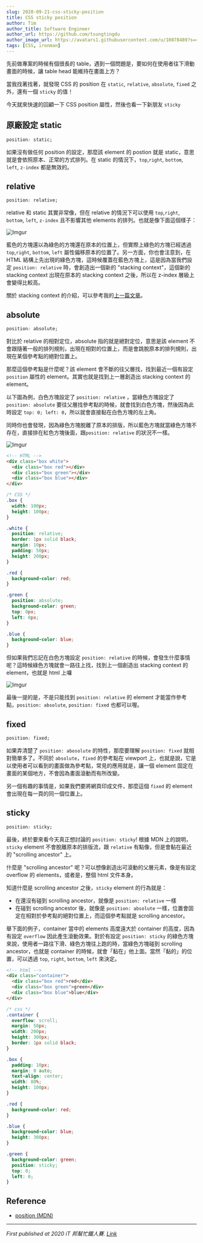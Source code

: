 ```yaml
---
slug: 2020-09-21-css-sticky-position
title: CSS sticky position
author: Tim
author_title: Software Engineer
author_url: https://github.com/tsungtingdu
author_image_url: https://avatars1.githubusercontent.com/u/10878489?s=460&u=94b5471d7c4938dc1277db1ddfed2b6aa09cc0b9&v=4
tags: [CSS, ironman]
---
```


<!--truncate-->

先前做專案的時候有個很長的 table，遇到一個問題是，要如何在使用者往下滑動畫面的時候，讓 table head 能維持在畫面上方？

當我找著找著，就發現 CSS 的 position 在 `static`, `relative`, `absolute`, `fixed` 之外，還有一個 `sticky` 的值！

今天就來快速的回顧一下 CSS position 屬性，然後也看一下新朋友 `sticky`

## 原廠設定 static

```css
position: static;
```

如果沒有做任何 position 的設定，那麼該 element 的 postion 就是 static，意思就是會依照原本、正常的方式排列。在 static 的情況下，`top`,`right`, `bottom`, `left`, `z-index` 都是無效的。

## relative

```css
position: relative;
```

relative 和 static 其實非常像，但在 relative 的情況下可以使用 `top`,`right`, `bottom`, `left`, `z-index` 且不影響其他 elements 的排列。也就是像下面這個樣子：

![Imgur](https://i.imgur.com/dWxoD8b.png)

藍色的方塊還以為綠色的方塊還在原本的位置上，但實際上綠色的方塊已經透過 `top`,`right`, `bottom`, `left` 屬性偏移原本的位置了。另一方面，你也會注意到，在 HTML 結構上先出現的綠色方塊，這時候覆蓋在藍色方塊上，這是因為當我們設定 `position: relative` 時，會創造出一個新的 "stacking context"，這個新的 stacking context 出現在原本的 stacking context 之後，所以在 z-index 層級上會變得比較高。

關於 stacking context 的介紹，可以參考我的[上一篇文章](https://ithelp.ithome.com.tw/articles/10239796)。

## absolute

```css
position: absolute;
```

對比於 relative 的相對定位，absolute 指的就是絕對定位，意思是該 element 不會跟隨著一般的排列規則，出現在相對的位置上，而是會跳脫原本的排列規則，出現在某個參考點的絕對位置上。

那麼這個參考點是什麼呢？該 element 會不斷的往父層找，找到最近一個有設定 `position` 屬性的 element。其實也就是找到上一層創造出 stacking context 的 element。

以下圖為例，白色方塊設定了 `position: relative` ，當綠色方塊設定了 `position: absolute` 要往父層找參考點的時候，就會找到白色方塊，然後因為此時設定 `top: 0; left: 0`，所以就會直接黏在白色方塊的左上角。

同時你也會發現，因為綠色方塊脫離了原本的排版，所以藍色方塊就當綠色方塊不存在，直接排在紅色方塊後面，跟`position: relative` 的狀況不一樣。

![Imgur](https://i.imgur.com/jzCmqfV.png)

```html
<!-- HTML -->
<div class="box white">
  <div class="box red"></div>
  <div class="box green"></div>
  <div class="box blue"></div>
</div>
```

```css
/* CSS */
.box {
  width: 100px;
  height: 100px;
}

.white {
  position: relative;
  border: 1px solid black;
  margin: 10px;
  padding: 50px;
  height: 200px;
}

.red {
  background-color: red;
}

.green {
  position: absolute;
  background-color: green;
  top: 0px;
  left: 0px;
}

.blue {
  background-color: blue;
}
```

但如果我們忘記在白色方塊設定 `position: relative` 的時候，會發生什麼事情呢？這時候綠色方塊就會一路往上找，找到上一個創造出 stacking context 的 element，也就是 html 上囉

![Imgur](https://i.imgur.com/UZ1u5j9.png)

最後一提的是，不是只能找到 `position: relative` 的 element 才能當作參考點，`position: absolute`, `position: fixed` 也都可以喔。

## fixed

```css
position: fixed;
```

如果弄清楚了 `position: abosolute` 的特性，那麼要理解 `position: fixed` 就相對簡單多了。不同於 `absolute`，`fixed` 的參考點在 viewport 上，也就是說，它是以使用者可以看到的畫面做為參考點，常見的應用就是，讓一個 element 固定在畫面的某個地方，不會因為畫面滾動而有所改變。

另一個有趣的事情是，如果我們要將網頁印成文件，那麼這個 `fixed` 的 element 會出現在每一頁的同一個位置上。

## sticky

```css
position: sticky;
```

最後，終於要來看今天真正想討論的 `position: sticky`! 根據 MDN 上的說明，`sticky` element 不會脫離原本的排版流，跟 `relative` 有點像，但是會黏在最近的 "scrolling ancestor" 上。

什麼是 "scrolling ancestor" 呢？可以想像創造出可滾動的父層元素，像是有設定 overflow 的 elements，或者是，整個 html 文件本身。

知道什麼是 scrolling ancestor 之後，`sticky` element 的行為就是：

- 在還沒有碰到 scrolling ancestor，就像是 `position: relative` 一樣
- 在碰到 scrolling ancestor 後，就像是 `position: absolute` 一樣，位置會固定在相對於參考點的絕對位置上，而這個參考點就是 scrolling ancestor。

舉下面的例子，container 當中的 elements 高度遠大於 container 的高度，因為有設定 `overflow` 因此產生滾動效果。對於有設定 `position: sticky` 的綠色方塊來說，使用者一路往下滑、綠色方塊往上跑的時，當綠色方塊碰到 scrolling ancestor，也就是 container 的時候，就會「黏在」他上面。當然「黏的」的位置，可以透過 `top`, `right`, `bottom`, `left` 來決定。

```html
<!-- html -->
<div class="container">
  <div class="box red">red</div>
  <div class="box green">green</div>
  <div class="box blue">blue</div>
</div>
```

```css
/* css */
.container {
  overflow: scroll;
  margin: 50px;
  width: 200px;
  height: 300px;
  border: 1px solid black;
}

.box {
  padding: 10px;
  margin: 0 auto;
  text-align: center;
  width: 80%;
  height: 100px;
}

.red {
  background-color: red;
}

.blue {
  background-color: blue;
  height: 300px;
}

.green {
  background-color: green;
  position: sticky;
  top: 0;
  left: 0;
}
```

## Reference

- [position (MDN)](https://developer.mozilla.org/en-US/docs/Web/CSS/position)

---

_First published at 2020 iT 邦幫忙鐵人賽. [Link](https://ithelp.ithome.com.tw/articles/10241079)_
